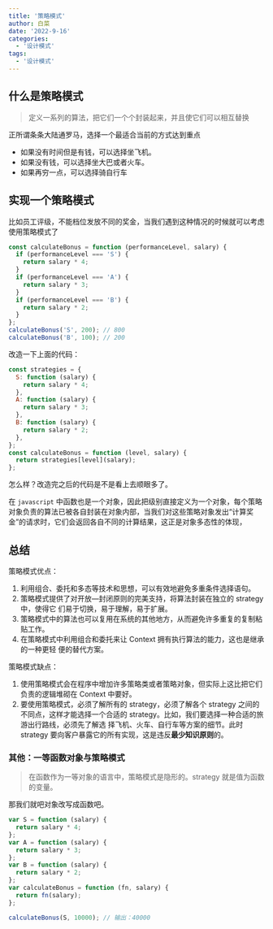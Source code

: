 ```yaml
---
title: '策略模式'
author: 白菜
date: '2022-9-16'
categories:
  - '设计模式'
tags:
  - '设计模式'
---
```


## 什么是策略模式

> 定义一系列的算法，把它们一个个封装起来，并且使它们可以相互替换

正所谓条条大陆通罗马，选择一个最适合当前的方式达到重点

- 如果没有时间但是有钱，可以选择坐飞机。
- 如果没有钱，可以选择坐大巴或者火车。
- 如果再穷一点，可以选择骑自行车

## 实现一个策略模式

比如员工评级，不能档位发放不同的奖金，当我们遇到这种情况的时候就可以考虑使用策略模式了

```javascript
const calculateBonus = function (performanceLevel, salary) {
  if (performanceLevel === 'S') {
    return salary * 4;
  }
  if (performanceLevel === 'A') {
    return salary * 3;
  }
  if (performanceLevel === 'B') {
    return salary * 2;
  }
};
calculateBonus('S', 200); // 800
calculateBonus('B', 100); // 200
```

改造一下上面的代码：

```javascript
const strategies = {
  S: function (salary) {
    return salary * 4;
  },
  A: function (salary) {
    return salary * 3;
  },
  B: function (salary) {
    return salary * 2;
  },
};
const calculateBonus = function (level, salary) {
  return strategies[level](salary);
};
```

怎么样？改造完之后的代码是不是看上去顺眼多了。

在 `javascript` 中函数也是一个对象，因此把级别直接定义为一个对象，每个策略对象负责的算法已被各自封装在对象内部，当我们对这些策略对象发出“计算奖金”的请求时，它们会返回各自不同的计算结果，这正是对象多态性的体现，

## 总结

策略模式优点：

1. 利用组合、委托和多态等技术和思想，可以有效地避免多重条件选择语句。
2. 策略模式提供了对开放—封闭原则的完美支持，将算法封装在独立的 strategy 中，使得它 们易于切换，易于理解，易于扩展。
3. 策略模式中的算法也可以复用在系统的其他地方，从而避免许多重复的复制粘贴工作。
4. 在策略模式中利用组合和委托来让 Context 拥有执行算法的能力，这也是继承的一种更轻 便的替代方案。

策略模式缺点：

1. 使用策略模式会在程序中增加许多策略类或者策略对象，但实际上这比把它们负责的逻辑堆砌在 Context 中要好。
2. 要使用策略模式，必须了解所有的 strategy，必须了解各个 strategy 之间的不同点，这样才能选择一个合适的 strategy。比如，我们要选择一种合适的旅游出行路线，必须先了解选 择飞机、火车、自行车等方案的细节。此时 strategy 要向客户暴露它的所有实现，这是违反**最少知识原则**的。

### 其他：一等函数对象与策略模式

> 在函数作为一等对象的语言中，策略模式是隐形的。strategy 就是值为函数的变量。

那我们就吧对象改写成函数吧。

```javascript
var S = function (salary) {
  return salary * 4;
};
var A = function (salary) {
  return salary * 3;
};
var B = function (salary) {
  return salary * 2;
};
var calculateBonus = function (fn, salary) {
  return fn(salary);
};

calculateBonus(S, 10000); // 输出：40000
```
